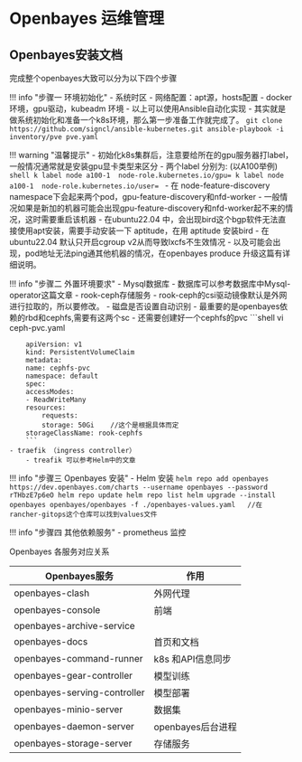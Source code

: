 # **Openbayes 运维管理**


## **Openbayes安装文档**

完成整个openbayes大致可以分为以下四个步骤

!!! info "步骤一  环境初始化"
    - 系统时区
    - 网络配置：apt源，hosts配置
    - docker环境，gpu驱动，kubeadm 环境
    - 以上可以使用Ansible自动化实现
    - 其实就是做系统初始化和准备一个k8s环境，那么第一步准备工作就完成了。
    ```
    git clone https://github.com/signcl/ansible-kubernetes.git
    ansible-playbook -i inventory/pve pve.yaml
    ```


!!! warning "温馨提示"
    - 初始化k8s集群后，注意要给所在的gpu服务器打label，一般情况通常就是安装gpu显卡类型来区分
    - 两个label 分别为: (以A100举例)
    ```shell
    k label node a100-1  node-role.kubernetes.io/gpu=
    k label node a100-1  node-role.kubernetes.io/user=
    ```
    - 在 node-feature-discovery namespace下会起来两个pod，gpu-feature-discovery和nfd-worker
    - 一般情况如果是新加的机器可能会出现gpu-feature-discovery和nfd-worker起不来的情况，这时需要重启该机器
    - 在ubuntu22.04 中，会出现bird这个bgp软件无法直接使用apt安装，需要手动安装一下 aptitude，在用 aptitude 安装bird
    - 在ubuntu22.04 默认只开启cgroup v2从而导致lxcfs不生效情况
    - 以及可能会出现，pod地址无法ping通其他机器的情况，在openbayes produce 升级这篇有详细说明。




!!! info "步骤二 外置环境要求"
    - Mysql数据库
        - 数据库可以参考数据库中Mysql-operator这篇文章
    - rook-ceph存储服务
        - rook-ceph的csi驱动镜像默认是外网进行拉取的，所以要修改。
        - 磁盘是否设置自动识别
        - 最重要的是openbayes依赖的rbd和cephfs,需要有这两个sc
        - 还需要创建好一个cephfs的pvc
        ```shell
        vi ceph-pvc.yaml

        apiVersion: v1
        kind: PersistentVolumeClaim
        metadata:
        name: cephfs-pvc
        namespace: default
        spec:
        accessModes:
        - ReadWriteMany
        resources:
            requests:
            storage: 50Gi    //这个是根据具体而定
        storageClassName: rook-cephfs
        ```
    - traefik （ingress controller）
        - treafik 可以参考Helm中的文章



!!! info "步骤三 Openbayes 安装"
    - Helm 安装
    ```
    helm repo add openbayes https://dev.openbayes.com/charts --username openbayes --password rTHbzE7p6eO
    helm repo update
    helm repo list
    helm upgrade --install openbayes openbayes/openbayes -f ./openbayes-values.yaml   //在rancher-gitops这个仓库可以找到values文件
    ```


!!! info "步骤四 其他依赖服务"
    - prometheus 监控






Openbayes 各服务对应关系

| Openbayes服务      | 作用                         |
| ----------- | ------------------------------------ |
| openbayes-clash       | 外网代理  |
| openbayes-console       | 前端 |
| openbayes-archive-service  |  |
| openbayes-docs  | 首页和文档|
| openbayes-command-runner | k8s 和API信息同步|
| openbayes-gear-controller | 模型训练|
| openbayes-serving-controller | 模型部署 |
| openbayes-minio-server | 数据集 |
| openbayes-daemon-server | openbayes后台进程 |
| openbayes-storage-server | 存储服务 |


       


